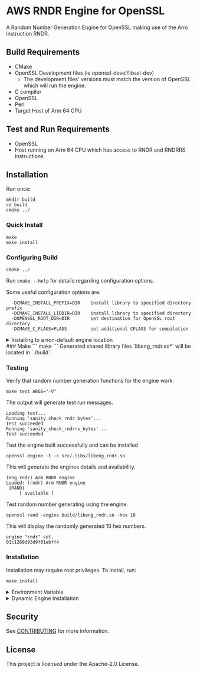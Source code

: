# AWS RNDR Engine for OpenSSL
A Random Number Generation Engine for OpenSSL making use of the Arm instruction
RNDR.

## Build Requirements
* CMake
* OpenSSL Development files (ie openssl-devel/libssl-dev)
  * The development files' versions must match the version of OpenSSL which
    will run the engine.
* C compiler
* OpenSSL
* Perl
* Target Host of Arm 64 CPU

## Test and Run Requirements
* OpenSSL
* Host running on Arm 64 CPU which has access to RNDR and RNDRRS instructions

## Installation
Run once:
```
mkdir build
cd build
cmake ../
```

### Quick Install
```
make
make install
```

### Configuring Build
```
cmake ../
```
Run `cmake --help` for details regarding configuration options.

Some useful configuration options are:
```
  -DCMAKE_INSTALL_PREFIX=DIR    install library to specified directory prefix
  -DCMAKE_INSTALL_LIBDIR=DIR    install library to specified directory
  -DOPENSSL_ROOT_DIR=DIR        set destination for OpenSSL root directory
  -DCMAKE_C_FLAGS=FLAGS         set additional CFLAGS for compilation
```

<details>
    <summary>Installing to a non-default engine location</summary>

Engine libraries (`eng_rndr.so`) are installed by default to
`${CMAKE_INSTALL_LIBDIR}` where `${CMAKE_INSTALL_LIBDIR}` usually refers to
`/usr/local/lib/`. This location can be overwritten in the
configurations using `-DCMAKE_INSTALL_PREFIX=DIR`.

i.e. To install the engine library to `/usr/lib/aarch64-linux-gnu/engines-1.1/`
```
cmake -DCMAKE_INSTALL_PREFIX=/usr/lib/aarch64-linux-gnu/engines-1.1/ ../
```
</details>
### Make
```
make
```
Generated shared library files `libeng_rndr.so*` will be located in `./build`.

### Testing
Verify that random number generation functions for the engine work.
```
make test ARGS="-V"
```
The output will generate test run messages.
```
Loading test...
Running 'sanity_check_rndr_bytes'...
Test succeeded
Running 'sanity_check_rndrrs_bytes'...
Test succeeded
```
Test the engine built successfully and can be installed
```
openssl engine -t -c src/.libs/libeng_rndr.so
```
This will generate the engines details and availability.
```
(eng_rndr) Arm RNDR engine
Loaded: (rndr) Arm RNDR engine
 [RAND]
     [ available ]
```
Test random number generating using the engine.
```
openssl rand -engine build/libeng_rndr.so -hex 10
```
This will display the randomly generated 10 hex numbers.
```
engine "rndr" set.
01c1269d93d9f01ebff4
```

### Installation
Installation may require root privileges. To install, run:
```
make install
```
<details>
    <summary>Environment Variable</summary>

Set `export OPENSSL_ENGINES=INSTALLATION_DIR` environment variable in shell
startup files. This will allow openssl to find the RNDR engine.

If using OpenSSL 1.0.2, the engine will be called `eng_rndr`. If using OpenSSL
1.1.1 or above the engine will be called `libeng_rndr`.

Verify installation works
`openssl engine -t -c libeng_rndr`
```
...
(rndr) Arm RNDR engine
 [RAND]
     [ available ]
```
</details>

<details>
    <summary>Dynamic Engine Installation</summary>

After installing update `openssl.cnf` to contain the following.

```
openssl_conf = openssl_def

[openssl_def]
engines = engine_section

[engine_section]
eng_rndr = eng_rndr_section

[eng_rndr_section]
engine_id = libeng_rndr
dynamic_path = <PATH TO INSTALLED libeng_rndr.so>
init = 0
```

Verify installation works
`openssl engine -t -c`
```
...
(rndr) Arm RNDR engine
 [RAND]
     [ available ]
```
</details>

## Security

See [CONTRIBUTING](CONTRIBUTING.md#security-issue-notifications) for more information.

## License

This project is licensed under the Apache-2.0 License.
